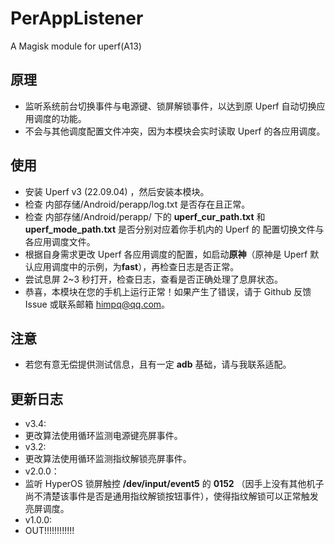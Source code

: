 # PerAppListener
A Magisk module for uperf(A13)

## 原理
* 监听系统前台切换事件与电源键、锁屏解锁事件，以达到原 Uperf 自动切换应用调度的功能。
* 不会与其他调度配置文件冲突，因为本模块会实时读取 Uperf 的各应用调度。
  


## 使用
* 安装 Uperf v3 (22.09.04) ，然后安装本模块。
* 检查 内部存储/Android/perapp/log.txt 是否存在且正常。
* 检查 内部存储/Android/perapp/ 下的 **uperf_cur_path.txt** 和 **uperf_mode_path.txt** 是否分别对应着你手机内的 Uperf 的 配置切换文件与各应用调度文件。
* 根据自身需求更改 Uperf 各应用调度的配置，如启动**原神**（原神是 Uperf 默认应用调度中的示例，为**fast**），再检查日志是否正常。
* 尝试息屏 2~3 秒打开，检查日志，查看是否正确处理了息屏状态。
* 恭喜，本模块在您的手机上运行正常！如果产生了错误，请于 Github 反馈 Issue 或联系邮箱 himpq@qq.com。

## 注意
* 若您有意无偿提供测试信息，且有一定 **adb** 基础，请与我联系适配。

## 更新日志
* v3.4:
*   更改算法使用循环监测电源键亮屏事件。
* v3.2:
*   更改算法使用循环监测指纹解锁亮屏事件。
* v2.0.0：
*   监听 HyperOS 锁屏触控 **/dev/input/event5** 的 **0152** （因手上没有其他机子尚不清楚该事件是否是通用指纹解锁按钮事件），使得指纹解锁可以正常触发亮屏调度。
* v1.0.0:
*   OUT!!!!!!!!!!!!
